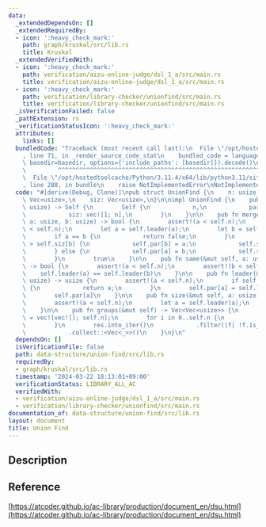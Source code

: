 ```yaml
---
data:
  _extendedDependsOn: []
  _extendedRequiredBy:
  - icon: ':heavy_check_mark:'
    path: graph/kruskal/src/lib.rs
    title: Kruskal
  _extendedVerifiedWith:
  - icon: ':heavy_check_mark:'
    path: verification/aizu-online-judge/dsl_1_a/src/main.rs
    title: verification/aizu-online-judge/dsl_1_a/src/main.rs
  - icon: ':heavy_check_mark:'
    path: verification/library-checker/unionfind/src/main.rs
    title: verification/library-checker/unionfind/src/main.rs
  _isVerificationFailed: false
  _pathExtension: rs
  _verificationStatusIcon: ':heavy_check_mark:'
  attributes:
    links: []
  bundledCode: "Traceback (most recent call last):\n  File \"/opt/hostedtoolcache/Python/3.11.4/x64/lib/python3.11/site-packages/onlinejudge_verify/documentation/build.py\"\
    , line 71, in _render_source_code_stat\n    bundled_code = language.bundle(stat.path,\
    \ basedir=basedir, options={'include_paths': [basedir]}).decode()\n          \
    \         ^^^^^^^^^^^^^^^^^^^^^^^^^^^^^^^^^^^^^^^^^^^^^^^^^^^^^^^^^^^^^^^^^^^^^^^^^^^^^^^^^\n\
    \  File \"/opt/hostedtoolcache/Python/3.11.4/x64/lib/python3.11/site-packages/onlinejudge_verify/languages/rust.py\"\
    , line 288, in bundle\n    raise NotImplementedError\nNotImplementedError\n"
  code: "#[derive(Debug, Clone)]\npub struct UnionFind {\n    n: usize,\n    par:\
    \ Vec<usize>,\n    siz: Vec<usize>,\n}\n\nimpl UnionFind {\n    pub fn new(n:\
    \ usize) -> Self {\n        Self {\n            n,\n            par: (0..n).collect::<Vec<usize>>(),\n\
    \            siz: vec![1; n],\n        }\n    }\n\n    pub fn merge(&mut self,\
    \ a: usize, b: usize) -> bool {\n        assert!(a < self.n);\n        assert!(b\
    \ < self.n);\n        let a = self.leader(a);\n        let b = self.leader(b);\n\
    \        if a == b {\n            return false;\n        }\n        if self.siz[a]\
    \ > self.siz[b] {\n            self.par[b] = a;\n            self.siz[a] += self.siz[b];\n\
    \        } else {\n            self.par[a] = b;\n            self.siz[b] += self.siz[a];\n\
    \        }\n        true\n    }\n\n    pub fn same(&mut self, a: usize, b: usize)\
    \ -> bool {\n        assert!(a < self.n);\n        assert!(b < self.n);\n    \
    \    self.leader(a) == self.leader(b)\n    }\n\n    pub fn leader(&mut self, a:\
    \ usize) -> usize {\n        assert!(a < self.n);\n        if self.par[a] == a\
    \ {\n            return a;\n        }\n        self.par[a] = self.leader(self.par[a]);\n\
    \        self.par[a]\n    }\n\n    pub fn size(&mut self, a: usize) -> usize {\n\
    \        assert!(a < self.n);\n        let a = self.leader(a);\n        self.siz[a]\n\
    \    }\n\n    pub fn groups(&mut self) -> Vec<Vec<usize>> {\n        let mut res\
    \ = vec![vec![]; self.n];\n        for i in 0..self.n {\n            res[self.leader(i)].push(i);\n\
    \        }\n        res.into_iter()\n            .filter(|f| !f.is_empty())\n\
    \            .collect::<Vec<_>>()\n    }\n}\n"
  dependsOn: []
  isVerificationFile: false
  path: data-structure/union-find/src/lib.rs
  requiredBy:
  - graph/kruskal/src/lib.rs
  timestamp: '2024-03-22 18:13:01+09:00'
  verificationStatus: LIBRARY_ALL_AC
  verifiedWith:
  - verification/aizu-online-judge/dsl_1_a/src/main.rs
  - verification/library-checker/unionfind/src/main.rs
documentation_of: data-structure/union-find/src/lib.rs
layout: document
title: Union Find
---
```


## Description

## Reference

[https://atcoder.github.io/ac-library/production/document_en/dsu.html](https://atcoder.github.io/ac-library/production/document_en/dsu.html)
